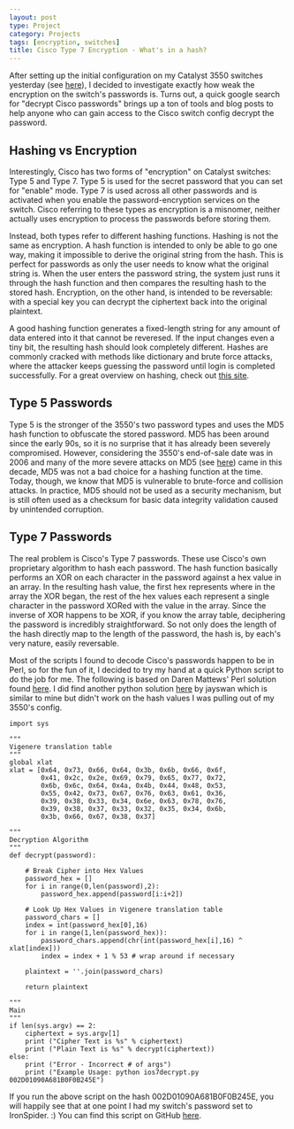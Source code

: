 ```yaml
---
layout: post
type: Project
category: Projects
tags: [encryption, switches]
title: Cisco Type 7 Encryption - What's in a hash?
---
```


After setting up the initial configuration on my Catalyst 3550 switches yesterday (see <a href="/notes/2017/01/07/fun_w_cisco/">here</a>), I decided to investigate exactly how weak the encryption on the switch's passwords is. Turns out, a quick google search for "decrypt Cisco passwords" brings up a ton of tools and blog posts to help anyone who can gain access to the Cisco switch config decrypt the password. 

<h2>Hashing vs Encryption</h2>
Interestingly, Cisco has two forms of "encryption" on Catalyst switches: Type 5 and Type 7. Type 5 is used for the secret password that you can set for "enable" mode. Type 7 is used across all other passwords and is activated when you enable the password-encryption services on the switch. Cisco referring to these types as encryption is a misnomer, neither actually uses encryption to process the passwords before storing them.   

Instead, both types refer to different hashing functions. Hashing is not the same as encryption. A hash function is intended to only be able to go one way, making it impossible to derive the original string from the hash. This is perfect for passwords as only the user needs to know what the original string is. When the user enters the password string, the system just runs it through the hash function and then compares the resulting hash to the stored hash. Encryption, on the other hand, is intended to be reversable: with a special key you can decrypt the ciphertext back into the original plaintext.

A good hashing function generates a fixed-length string for any amount of data entered into it that cannot be reveresed. If the input changes even a tiny bit, the resulting hash should look completely different. Hashes are commonly cracked with methods like dictionary and brute force attacks, where the attacker keeps guessing the password until login is completed successfully. For a great overview on hashing, check out <a href="//crackstation.net/hashing-security.htm" >this site</a>.

<h2>Type 5 Passwords</h2>
Type 5 is the stronger of the 3550's two password types and uses the MD5 hash function to obfuscate the stored password. MD5 has been around since the early 90s, so it is no surprise that it has already been severely compromised. However, considering the 3550's end-of-sale date was in 2006 and many of the more severe attacks on MD5 (see <a href="//en.wikipedia.org/wiki/Flame_(malware)" >here</a>) came in this decade, MD5 was not a bad choice for a hashing function at the time. Today, though, we know that MD5 is vulnerable to brute-force and collision attacks. In practice, MD5 should not be used as a security mechanism, but is still often used as a checksum for basic data integrity validation caused by unintended corruption.

<h2>Type 7 Passwords</h2>
The real problem is Cisco's Type 7 passwords. These use Cisco's own proprietary algorithm to hash each password. The hash function basically performs an XOR on each character in the password against a hex value in an array. In the resulting hash value, the first hex represents where in the array the XOR began, the rest of the hex values each represent a single character in the password XORed with the value in the array. Since the inverse of XOR happens to be XOR, if you know the array table, deciphering the password is incredibly straightforward. So not only does the length of the hash directly map to the length of the password, the hash is, by each's very nature, easily reversable.

Most of the scripts I found to decode Cisco's passwords happen to be in Perl, so for the fun of it, I decided to try my hand at a quick Python script to do the job for me. The following is based on Daren Mattews' Perl solution found <a href="//mccltd.net/blog/?p=1034">here</a>. I did find another python solution <a href="//gist.github.com/jayswan/1927995">here</a> by jayswan which is similar to mine but didn't work on the hash values I was pulling out of my 3550's config.

	import sys

	"""
	Vigenere translation table
	"""
	global xlat
	xlat = [0x64, 0x73, 0x66, 0x64, 0x3b, 0x6b, 0x66, 0x6f, 
			0x41, 0x2c, 0x2e, 0x69, 0x79, 0x65, 0x77, 0x72, 
			0x6b, 0x6c, 0x64, 0x4a, 0x4b, 0x44, 0x48, 0x53, 
			0x55, 0x42, 0x73, 0x67, 0x76, 0x63, 0x61, 0x36, 
			0x39, 0x38, 0x33, 0x34, 0x6e, 0x63, 0x78, 0x76, 
			0x39, 0x38, 0x37, 0x33, 0x32, 0x35, 0x34, 0x6b, 
			0x3b, 0x66, 0x67, 0x38, 0x37]

	"""
	Decryption Algorithm
	"""
	def decrypt(password):

		# Break Cipher into Hex Values
		password_hex = []
		for i in range(0,len(password),2):
			password_hex.append(password[i:i+2])

		# Look Up Hex Values in Vigenere translation table
		password_chars = []
		index = int(password_hex[0],16)
		for i in range(1,len(password_hex)):
			password_chars.append(chr(int(password_hex[i],16) ^ xlat[index]))
			index = index + 1 % 53 # wrap around if necessary

		plaintext = ''.join(password_chars)

		return plaintext

	"""
	Main
	"""
	if len(sys.argv) == 2:
		ciphertext = sys.argv[1]
		print ("Cipher Text is %s" % ciphertext)
		print ("Plain Text is %s" % decrypt(ciphertext))
	else:
		print ("Error - Incorrect # of args")
		print ("Example Usage: python ios7decrypt.py 002D01090A681B0F0B245E")


If you run the above script on the hash 002D01090A681B0F0B245E, you will happily see that at one point I had my switch's password set to IronSpider. :) You can find this script on GitHub <a href="//github.com/pickl09/scripts/blob/master/ios7decrypt.py">here</a>.





